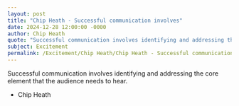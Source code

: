 ```yaml
---
layout: post
title: "Chip Heath - Successful communication involves"
date: 2024-12-28 12:00:00 -0000
author: Chip Heath
quote: "Successful communication involves identifying and addressing the core element that the audience needs to hear."
subject: Excitement
permalink: /Excitement/Chip Heath/Chip Heath - Successful communication involves
---
```


Successful communication involves identifying and addressing the core element that the audience needs to hear.

- Chip Heath
